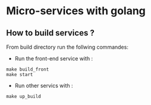 # Micro-services with golang

## How to build services ?
From build directory run the follwing commandes:

* Run the front-end service with : 
```
make build_front
make start
```

* Run other servics with :
```
make up_build
```

